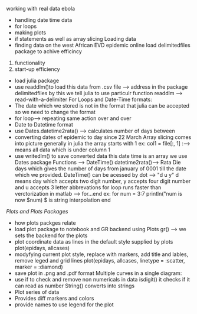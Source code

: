 working with real data ebola 
* handling date time data
* for loops
* making plots 
* if statements as well as array slicing
Loading data 
* finding data on the west African EVD epidemic online 
load delimitedfiles package to achive efficincy 
1. functionality
2. start-up efficiency
* load julia package
* use readdlm()to load this data from .csv file --> address in the package delimitedfiles by this we tell julia to use particulr function
readdlm --> read-with-a-delimiter
For Loops and Date-Time formats:
* The date which we stored is not in the format that julia can be accepted so we need to change the format
* for loop--> repeating same action over and over
* Date to Datetime format
* use Dates.datetime2rata() --> calculates number of days between
* converting dates of epidemic to day since 22 March
Array slicing comes into picture generally in julia the array starts with 1
ex: col1 = file[:, 1] :--> means all data which is under column 1
* use writedlm() to save converted data
this date time is an array we use Dates package
Functions --> DateTime() datetime2rata()--> Rata Die days which gives the number of days from january of 0001 till the date which we provided.
DateTime() can be acessed by dot --> "d u y" d means day which accepts two digit number, y accepts four digit number and u accepts 3 letter abbrevations
for loop runs faster than verctorization in matlab --> for...end 
ex: for num = 3:7
        println("num is now $num) $ is string interpolation
    end

*Plots and Plots Packages*
* how plots packges relate
* load plot package to notebook and GR backend
using Plots
gr() --> we sets the backend for the plots
* plot coordinate data as lines in the default style supplied by plots
plot(epidays, allcases)
* modyfying current plot style, replace with markers, add title and lables, remove leged and grid lines
plot(epidays, allcases, linetype = :scatter, marker = :diamond)
* save plot in .png and .pdf format
Multiple curves in a single diagram:
* use if to check and remove non numericals in data
isdigit() it checks if it can read as number
String() converts into strings
* Plot series of data
* Provides diff markers and colors
* provide names to use legend for the plot
